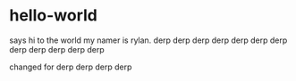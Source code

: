 # hello-world
says hi to the world
my namer is rylan. derp derp derp derp derp derp derp derp derp derp derp derp

changed for derp 
derp derp
derp
